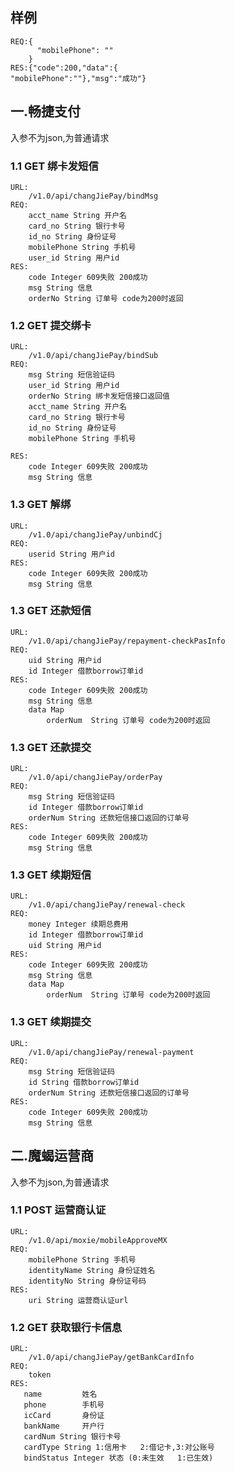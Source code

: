 ## 样例
    REQ:{
          "mobilePhone": ""
        }
    RES:{"code":200,"data":{
    "mobilePhone":""},"msg":"成功"}
## 一.畅捷支付
入参不为json,为普通请求
### 1.1 GET 绑卡发短信
    URL:
        /v1.0/api/changJiePay/bindMsg
    REQ: 
        acct_name String 开户名
        card_no String 银行卡号
        id_no String 身份证号
        mobilePhone String 手机号
        user_id String 用户id
    RES:
        code Integer 609失败 200成功 
        msg String 信息
        orderNo String 订单号 code为200时返回
### 1.2 GET 提交绑卡
    URL:
        /v1.0/api/changJiePay/bindSub
    REQ: 
        msg String 短信验证码
        user_id String 用户id
        orderNo String 绑卡发短信接口返回值
        acct_name String 开户名
        card_no String 银行卡号
        id_no String 身份证号
        mobilePhone String 手机号
        
    RES:
        code Integer 609失败 200成功 
        msg String 信息
### 1.3 GET 解绑
    URL:
        /v1.0/api/changJiePay/unbindCj
    REQ: 
        userid String 用户id
    RES:
        code Integer 609失败 200成功 
        msg String 信息
### 1.3 GET 还款短信
    URL:
        /v1.0/api/changJiePay/repayment-checkPasInfo
    REQ: 
        uid String 用户id
        id Integer 借款borrow订单id
    RES:
        code Integer 609失败 200成功 
        msg String 信息
        data Map 
            orderNum  String 订单号 code为200时返回
### 1.3 GET 还款提交
    URL:
        /v1.0/api/changJiePay/orderPay
    REQ: 
        msg String 短信验证码
        id Integer 借款borrow订单id
        orderNum String 还款短信接口返回的订单号
    RES:
        code Integer 609失败 200成功 
        msg String 信息
### 1.3 GET 续期短信
    URL:
        /v1.0/api/changJiePay/renewal-check
    REQ: 
        money Integer 续期总费用
        id Integer 借款borrow订单id
        uid String 用户id
    RES:
        code Integer 609失败 200成功 
        msg String 信息
        data Map 
            orderNum  String 订单号 code为200时返回
### 1.3 GET 续期提交
    URL:
        /v1.0/api/changJiePay/renewal-payment
    REQ: 
        msg String 短信验证码
        id String 借款borrow订单id
        orderNum String 还款短信接口返回的订单号
    RES:
        code Integer 609失败 200成功 
        msg String 信息
       
## 二.魔蝎运营商
入参不为json,为普通请求
### 1.1 POST 运营商认证
    URL:
        /v1.0/api/moxie/mobileApproveMX
    REQ: 
        mobilePhone String 手机号
        identityName String 身份证姓名
        identityNo String 身份证号码
    RES:
        uri String 运营商认证url 

### 1.2 GET 获取银行卡信息
    URL:
        /v1.0/api/changJiePay/getBankCardInfo
    REQ: 
        token 
    RES:
       name         姓名
       phone        手机号
       icCard       身份证
       bankName     开户行
       cardNum String 银行卡号
       cardType String 1:信用卡   2:借记卡,3:对公账号
       bindStatus Integer 状态 (0:未生效   1:已生效)
